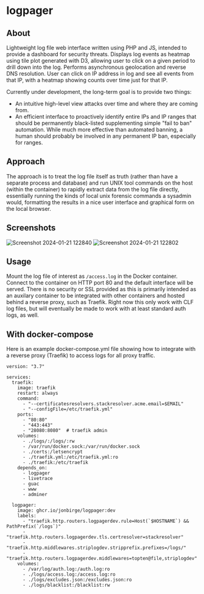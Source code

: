 # logpager

## About
Lightweight log file web interface written using PHP and JS, intended to provide a dashboard for security
threats. Displays log events as heatmap using tile plot generated with D3, allowing
user to click on a given period to drill down into the log. Performs asynchronous
geolocation and reverse DNS resolution. User can click on IP address in log and see all events
from that IP, with a heatmap showing counts over time just for that IP.

Currently under development, the long-term goal is to provide two things:

- An intuitive high-level view attacks over time and where they are coming from.
- An efficient interface to proactively identify entire IPs and IP ranges that should be permanently black-listed
supplementing simple "fail to ban" automation. While much more effective than automated banning,
a human should probably be involved in any permanent IP ban, especially for ranges.

## Approach
The approach is to treat the log file itself as truth (rather than have a separate process and database)
and run UNIX tool commands on the host (within the container) to rapidly extract data from the log file
directly, essentially running the kinds of local unix forensic commands a sysadmin would, formatting the results
in a nice user interface and graphical form on the local browser.

## Screenshots
![Screenshot 2024-01-21 122840](https://github.com/jonbirge/logpager/assets/660566/d2e5adb1-2308-476d-9c62-3888ceff5bc9)
![Screenshot 2024-01-21 122802](https://github.com/jonbirge/logpager/assets/660566/b2f53624-5f2c-46fc-b75b-58e2eb4c9333)

## Usage
Mount the log file of interest as `/access.log` in the Docker container. Connect
to the container on HTTP port 80 and the default interface will be served. There
is no security or SSL provided as this is primarily intended as an auxilary
container to be integrated with other containers and hosted behind a reverse
proxy, such as Traefik. Right now this only work with CLF log files, but will
eventually be made to work with at least standard auth logs, as well.

## With docker-compose
Here is an example docker-compose.yml file showing how to integrate with a
reverse proxy (Traefik) to access logs for all proxy traffic.
```
version: "3.7"

services:
  traefik:
    image: traefik
    restart: always
    command:
      - "--certificatesresolvers.stackresolver.acme.email=$EMAIL"
      - "--configFile=/etc/traefik.yml"
    ports:
      - "80:80"
      - "443:443"
      - "28080:8080"  # traefik admin
    volumes:
      - ./logs/:/logs/:rw
      - /var/run/docker.sock:/var/run/docker.sock
      - ./certs:/letsencrypt
      - ./traefik.yml:/etc/traefik.yml:ro
      - ./traefik:/etc/traefik
    depends_on:
      - logpager
      - livetrace
      - guac
      - www
      - adminer

  logpager:
    image: ghcr.io/jonbirge/logpager:dev
    labels:
      - "traefik.http.routers.logpagerdev.rule=Host(`$HOSTNAME`) && PathPrefix(`/logs`)"
      - "traefik.http.routers.logpagerdev.tls.certresolver=stackresolver"
      - "traefik.http.middlewares.striplogdev.stripprefix.prefixes=/logs/"
      - "traefik.http.routers.logpagerdev.middlewares=topten@file,striplogdev"
    volumes:
      - /var/log/auth.log:/auth.log:ro
      - ./logs/access.log:/access.log:ro
      - ./logs/excludes.json:/excludes.json:ro
      - ./logs/blacklist:/blacklist:rw
```
